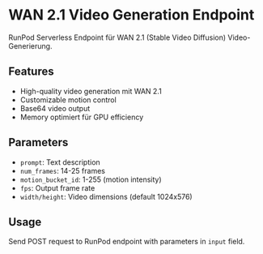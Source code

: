 # WAN 2.1 Video Generation Endpoint

RunPod Serverless Endpoint für WAN 2.1 (Stable Video Diffusion) Video-Generierung.

## Features
- High-quality video generation mit WAN 2.1
- Customizable motion control
- Base64 video output
- Memory optimiert für GPU efficiency

## Parameters
- `prompt`: Text description
- `num_frames`: 14-25 frames
- `motion_bucket_id`: 1-255 (motion intensity)
- `fps`: Output frame rate
- `width/height`: Video dimensions (default 1024x576)

## Usage
Send POST request to RunPod endpoint with parameters in `input` field.
